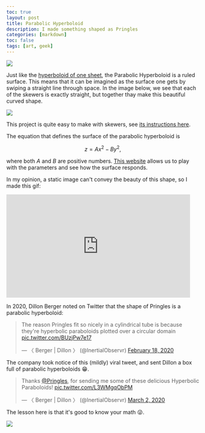 ```yaml
---
toc: true
layout: post
title: Parabolic Hyperboloid
description: I made something shaped as Pringles
categories: [markdown]
toc: false
tags: [art, geek]
---
```



![](https://lh3.googleusercontent.com/G0kNd1cyDL5HT62fqh76h1Kt5kA0p1axYcwuaw8LHylYONFOyLgS_W9M7ZwDm0Xv-AgwjHdDM2HpjGz2akgwOev96So-j5AOS7aDdmUEdguBWhgWsCBkOtUD8rZe9dptkqzgmm5qLsk=w2400)


Just like the [hyperboloid of one sheet](https://yairmau.com/markdown/2021/11/12/skewer-hyperboloid.html), the Parabolic Hyperboloid is a ruled surface.
This means that it can be imagined as the surface one gets by swiping a straight line through space.
In the image below, we see that each of the skewers is exactly straight, but together thay make this beautiful curved shape.

![](https://lh3.googleusercontent.com/hQyh_S4xMg0Fapq_g8cTvVGYilSjwoQC2MwhGOQ1aIhFtq_UUdNt1AvwWhLNfmJT0XRLsWeBXGdOpqm4iVhVgyiRsHx6u7GtS38UOcUJYZC7aPu2gANMZvqbO15nEVbQ0v4_BcTqPug=w2400)

This project is quite easy to make with skewers, see [its instructions here](https://mathcraft.wonderhowto.com/how-to/make-hyperbolic-paraboloid-using-skewers-0131751/).

The equation that defines the surface of the parabolic hyperboloid is

$$
z = Ax^2 - By^2,
$$

where both $A$ and $B$ are positive numbers.
[This website](https://nmd.pages.math.illinois.edu/quadrics/hypparab.html) allows us to play with the parameters and see how the surface responds.

In my opinion, a static image can't convey the beauty of this shape, so I made this gif:
<iframe src="https://giphy.com/embed/bbhNzeQZcSu4sQjyE2" width="480" height="270" frameBorder="0" class="giphy-embed" allowFullScreen></iframe>

In 2020, Dillon Berger noted on Twitter that the shape of Pringles is a parabolic hyperboloid:

<blockquote class="twitter-tweet"><p lang="en" dir="ltr">The reason Pringles fit so nicely in a cylindrical tube is because they&#39;re hyperbolic paraboloids plotted over a circular domain <a href="https://t.co/BUzjPw7e17">pic.twitter.com/BUzjPw7e17</a></p>&mdash; 〈 Berger | Dillon 〉 (@InertialObservr) <a href="https://twitter.com/InertialObservr/status/1229877251258245120?ref_src=twsrc%5Etfw">February 18, 2020</a></blockquote> <script async src="https://platform.twitter.com/widgets.js" charset="utf-8"></script> 

The company took notice of this (mildly) viral tweet, and sent Dillon a box full of parabolic hyperboloids 😁.

<blockquote class="twitter-tweet"><p lang="en" dir="ltr">Thanks <a href="https://twitter.com/Pringles?ref_src=twsrc%5Etfw">@Pringles</a>, for sending me some of these delicious Hyperbolic Paraboloids! <a href="https://t.co/L3WMgqObPM">pic.twitter.com/L3WMgqObPM</a></p>&mdash; 〈 Berger | Dillon 〉 (@InertialObservr) <a href="https://twitter.com/InertialObservr/status/1234550346292199424?ref_src=twsrc%5Etfw">March 2, 2020</a></blockquote> <script async src="https://platform.twitter.com/widgets.js" charset="utf-8"></script> 

The lesson here is that it's good to know your math 😜.


![](https://lh3.googleusercontent.com/qykd4fNdeqj9NnHqV_V_JTCRXFIHWeS5LNw2IdpqMlChzdZHzGTkf0vk3D7ol8nq6X3-3gct081UNV7W5N9s0WEUbL0CozjsznenQyPRY_3N4D-BZYC3d0i69LWy-K-50wwXDK9QaQ0=w2400)





